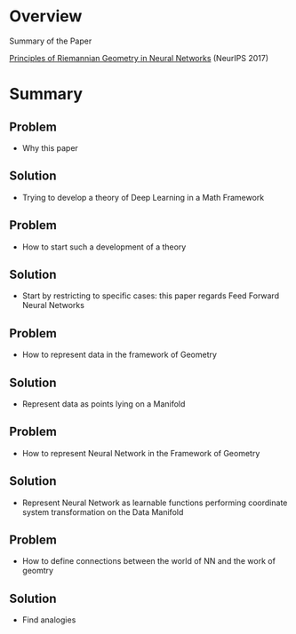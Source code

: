 
# Overview 

Summary of the Paper 

[Principles of Riemannian Geometry in Neural Networks](https://papers.nips.cc/paper/6873-principles-of-riemannian-geometry-in-neural-networks) (NeurIPS 2017)

# Summary 

## Problem 

- Why this paper 

## Solution 

- Trying to develop a theory of Deep Learning in a Math Framework 



## Problem 

- How to start such a development of a theory 

## Solution 

- Start by restricting to specific cases: this paper regards Feed Forward Neural Networks 



## Problem 

- How to represent data in the framework of Geometry 

## Solution 

- Represent data as points lying on a Manifold 



## Problem 

- How to represent Neural Network in the Framework of Geometry 



## Solution 

- Represent Neural Network as learnable functions performing coordinate system transformation on the Data Manifold 



## Problem 

- How to define connections between the world of NN and the work of geomtry 

## Solution 

- Find analogies 



